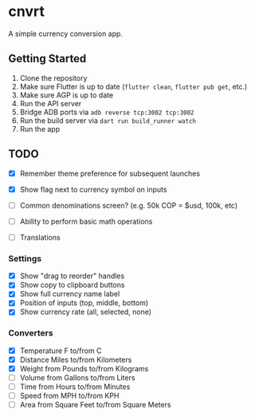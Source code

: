 # cnvrt

A simple currency conversion app.


## Getting Started

1. Clone the repository
2. Make sure Flutter is up to date (`flutter clean`, `flutter pub get`, etc.)
3. Make sure AGP is up to date
4. Run the API server
5. Bridge ADB ports via `adb reverse tcp:3002 tcp:3002`
6. Run the build server via `dart run build_runner watch`
7. Run the app


## TODO

* [x] Remember theme preference for subsequent launches
* [x] Show flag next to currency symbol on inputs
* [ ] Common denominations screen? (e.g. 50k COP = $usd, 100k, etc)
* [ ] Ability to perform basic math operations
* [ ] Translations


### Settings

* [x] Show "drag to reorder" handles
* [x] Show copy to clipboard buttons
* [x] Show full currency name label
* [x] Position of inputs (top, middle, bottom)
* [x] Show currency rate (all, selected, none)

### Converters

* [x] Temperature F to/from C
* [x] Distance Miles to/from Kilometers
* [x] Weight from Pounds to/from Kilograms
* [ ] Volume from Gallons to/from Liters
* [ ] Time from Hours to/from Minutes
* [ ] Speed from MPH to/from KPH
* [ ] Area from Square Feet to/from Square Meters
